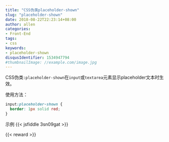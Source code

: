```yaml
---
title: "CSS伪类placeholder-shown"
slug: "placeholder-shown"
date: 2018-08-22T22:23:14+08:00
author: allen
categories:
- Front-End
tags:
- css
keywords:
- placeholder-shown
disqusIdentifier: 1534947794
#thumbnailImage: //example.com/image.jpg
---
```

CSS伪类`:placeholder-shown`在`input`或`textarea`元素显示placeholder文本时生效。

<!--more-->

使用方法：
```css
input:placeholder-shown {
  border: 1px solid red;
}
```

示例
{{< jsfiddle 3sn09gat >}}

{{< reward >}}
